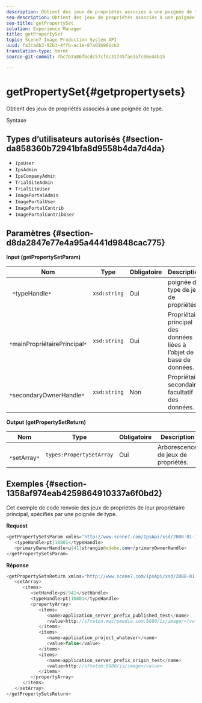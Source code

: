 ```yaml
---
description: Obtient des jeux de propriétés associés à une poignée de type.
seo-description: Obtient des jeux de propriétés associés à une poignée de type.
seo-title: getPropertySet
solution: Experience Manager
title: getPropertySet
topic: Scene7 Image Production System API
uuid: fa3cadb3-92b3-4ffb-ac1e-87a01b98bcb2
translation-type: tm+mt
source-git-commit: 7bc7b3a86fbcdc57cfdc31745fae3afc06e44b15

---
```



# getPropertySet{#getpropertysets}

Obtient des jeux de propriétés associés à une poignée de type.

Syntaxe

## Types d’utilisateurs autorisés {#section-da858360b72941bfa8d9558b4da7d4da}

* `IpsUser`
* `IpsAdmin`
* `IpsCompanyAdmin`
* `TrialSiteAdmin`
* `TrialSiteUser`
* `ImagePortalAdmin`
* `ImagePortalUser`
* `ImagePortalContrib`
* `ImagePortalContribUser`

## Paramètres {#section-d8da2847e77e4a95a4441d9848cac775}

**Input (getPropertySetParam)**

| Nom | Type | Obligatoire | Description |
|---|---|---|---|
| ` *`typeHandle`*` | `xsd:string` | Oui | poignée du type de jeu de propriétés. |
| ` *`mainPropriétairePrincipal`*` | `xsd:string` | Oui | Propriétaire principal des données liées à l’objet de base de données. |
| ` *`secondaryOwnerHandle`*` | `xsd:string` | Non | Propriétaire secondaire facultatif des données. |

**Output (getPropertySetReturn)**

| Nom | Type | Obligatoire | Description |
|---|---|---|---|
| ` *`setArray`*` | `types:PropertySetArray` | Oui | Arborescence de jeux de propriétés. |

## Exemples {#section-1358af974eab4259864910337a6f0bd2}

Cet exemple de code renvoie des jeux de propriétés de leur propriétaire principal, spécifiés par une poignée de type.

**Request**

```java
<getPropertySetsParam xmlns="http://www.scene7.com/IpsApi/xsd/2008-01-15">
   <typeHandle>pt|10801</typeHandle>
   <primaryOwnerHandle>u|41|strangio@adobe.com</primaryOwnerHandle>
</getPropertySetsParam>
```

**Réponse**

```java
<getPropertySetsReturn xmlns="http://www.scene7.com/IpsApi/xsd/2008-01-15">
   <setArray>
      <items>
         <setHandle>ps|941</setHandle>
         <typeHandle>pt|10801</typeHandle>
         <propertyArray>
            <items>
               <name>application_server_prefix_published_test</name>
               <value>http://s7teton.macromedia.com:8080/is/image/</value>
            </items>
            <items>
               <name>application_project_whatever</name>
               <value>false</value>
            </items>
            <items>
               <name>application_server_prefix_origin_test</name>
               <value>http://s7teton:8080/is/image</value>
            </items>
         </propertyArray>
      </items>
   </setArray>
</getPropertySetsReturn>
```

